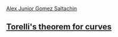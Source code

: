 [Alex Junior Gomez Saltachin](https://sites.google.com/pucp.edu.pe/alequisgomez)
## [Torelli's theorem for curves](https://en.wikipedia.org/wiki/Torelli_theorem)
